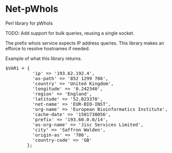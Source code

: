 # Net-pWhoIs
Perl library for pWhoIs

TODO: Add support for bulk queries, reusing a single socket.

The prefix whois service expects IP address queries.  This library makes an efforce to resolve hostnames if needed.

Example of what this library returns.
<pre>
$VAR1 = {
          'ip' => '193.62.192.4',
          'as-path' => '852 1299 786',
          'country' => 'United Kingdom',
          'longitude' => '0.242340',
          'region' => 'England',
          'latitude' => '52.023370',
          'net-name' => 'EUR-BIO-INST',
          'org-name' => 'European Bioinformatics Institute',
          'cache-date' => '1501738056',
          'prefix' => '193.60.0.0/14',
          'as-org-name' => 'Jisc Services Limited',
          'city' => 'Saffron Walden',
          'origin-as' => '786',
          'country-code' => 'GB'
        };
</pre>
